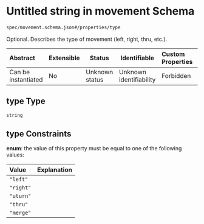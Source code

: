 # Untitled string in movement Schema

```txt
spec/movement.schema.json#/properties/type
```

Optional. Describes the type of movement (left, right, thru, etc.).


| Abstract            | Extensible | Status         | Identifiable            | Custom Properties | Additional Properties | Access Restrictions | Defined In                                                                      |
| :------------------ | ---------- | -------------- | ----------------------- | :---------------- | --------------------- | ------------------- | ------------------------------------------------------------------------------- |
| Can be instantiated | No         | Unknown status | Unknown identifiability | Forbidden         | Allowed               | none                | [movement.schema.json\*](../../out/movement.schema.json "open original schema") |

## type Type

`string`

## type Constraints

**enum**: the value of this property must be equal to one of the following values:

| Value     | Explanation |
| :-------- | ----------- |
| `"left"`  |             |
| `"right"` |             |
| `"uturn"` |             |
| `"thru"`  |             |
| `"merge"` |             |
